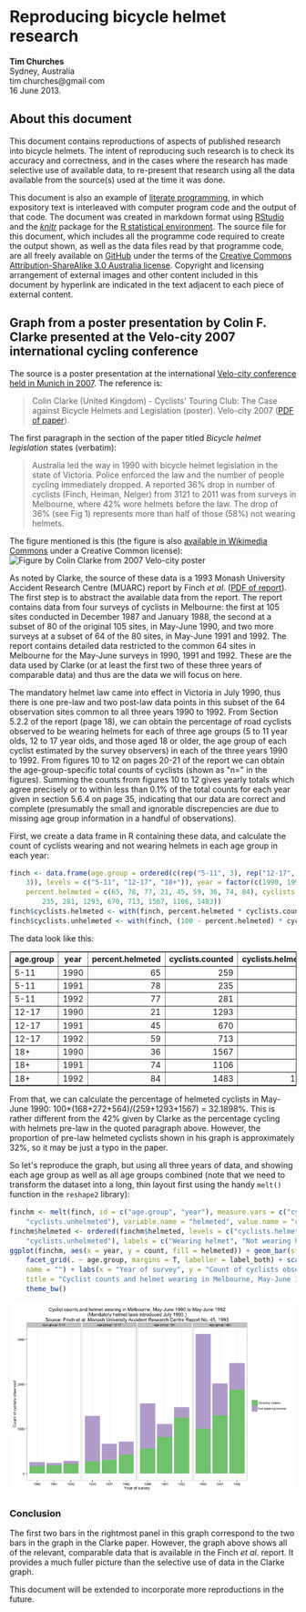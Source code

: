 Reproducing bicycle helmet research
===================================
**Tim Churches**  
Sydney, Australia  
tim∙churches@gmail∙com  
16 June 2013.

About this document
-------------------
This document contains reproductions of aspects of published research into bicycle helmets. The intent of reproducing such research is to check its accuracy and correctness, and in the cases where the research has made selective use of available data, to re-present that research using all the data available from the source(s) used at the time it was done.

This document is also an example of [literate programming](http://en.wikipedia.org/wiki/Literate_programming), in which expository text is interleaved with computer program code and the output of that code. The document was created in markdown format using [RStudio](http://www.rstudio.com) and the [_knitr_](http://yihui.name/knitr/) package for the [R statistical environment](http://www.r-project.org). The source file for this document, which includes all the programme code required to create the output shown, as well as the data files read by that programme code, are all freely available on [GitHub](https://github.com/timchurches/meta-analyses/tree/master/benefits-of-reproducible-research) under the terms of the [Creative Commons Attribution-ShareAlike 3.0 Australia license](http://http://creativecommons.org/licenses/by-sa/3.0/au/). Copyright and licensing arrangement of external images and other content included in this document by hyperlink are indicated in the text adjacent to each piece of external content. 

Graph from a poster presentation by Colin F. Clarke presented at the Velo-city 2007 international cycling conference
--------------------------------------------------------------------------------------------------------------------
The source is a poster presentation at the international [Velo-city conference held in Munich in 2007](http://www.nationaler-radverkehrsplan.de/eu-bund-laender/eu/velocity/schedule.phtml). The reference is:
> Colin Clarke (United Kingdom) - Cyclists' Touring Club: The Case against Bicycle Helmets and Legislation (poster). Velo-city 2007 ([PDF of paper](http://www.nationaler-radverkehrsplan.de/eu-bund-laender/eu/velocity/presentations/velocity2007_pp_17c_long_public.pdf)). 

The first paragraph in the section of the paper titled _Bicycle helmet legislation_ states (verbatim):
> Australia led the way in 1990 with bicycle helmet legislation in the state of Victoria. Police enforced the law and the number of people cycling immediately dropped. A reported 36% drop in number of cyclists (Finch, Heiman, Nelger) from 3121 to 2011 was from surveys in Melbourne, where 42% wore helmets before the law. The drop of 36% (see Fig 1) represents more than half of those (58%) not wearing helmets. 

The figure mentioned is this (the figure is also [available in Wikimedia Commons](http://en.wikipedia.org/wiki/File:36%25_reduction_in_cycling_Melbourne.jpg) under a Creative Common license):
![Figure by Colin Clarke from 2007 Velo-city poster](http://upload.wikimedia.org/wikipedia/commons/thumb/3/35/36%25_reduction_in_cycling_Melbourne.jpg/800px-36%25_reduction_in_cycling_Melbourne.jpg)

As noted by Clarke, the source of these data is a 1993 Monash University Accident Research Centre (MUARC) report by Finch _et al_. ([PDF of report](http://www.monash.edu.au/miri/research/reports/muarc045.pdf)). The first step is to abstract the available data from the report. The report contains data from four surveys of cyclists in Melbourne: the first at 105 sites conducted in December 1987 and January 1988, the second at a subset of 80 of the original 105 sites, in May-June 1990, and two more surveys at a subset of 64 of the 80 sites, in May-June 1991 and 1992. The report contains detailed data restricted to the common 64 sites in Melbourne for the May-June surveys in 1990, 1991 and 1992. These are the data used by Clarke (or at least the first two of these three years of comparable data) and thus are the data we will focus on here. 

The mandatory helmet law came into effect in Victoria in July 1990, thus there is one pre-law and two post-law data points in this subset of the 64 observation sites common to all three years 1990 to 1992.  From Section 5.2.2 of the report (page 18), we can obtain the percentage of road cyclists observed to be wearing helmets for each of three age groups (5 to 11 year olds, 12 to 17 year olds, and those aged 18 or older, the age group of each cyclist estimated by the survey observers) in each of the three years 1990 to 1992. From figures 10 to 12 on pages 20-21 of the report we can obtain the age-group-specific total counts of cyclists (shown as "n=" in the figures). Summing the counts from figures 10 to 12 gives yearly totals which agree precisely or to within less than 0.1% of the total counts for each year given in section 5.6.4 on page 35, indicating that our data are correct and complete (presumably the small and ignorable discrepencies are due to missing age group information in a handful of observations).

First, we create a data frame in R containing these data, and calculate the count of cyclists wearing and not wearing helmets in each age group in each year:





```r
finch <- data.frame(age.group = ordered(c(rep("5-11", 3), rep("12-17", 3), rep("18+", 
    3)), levels = c("5-11", "12-17", "18+")), year = factor(c(1990, 1991, 1992)), 
    percent.helmeted = c(65, 78, 77, 21, 45, 59, 36, 74, 84), cyclists.counted = c(259, 
        235, 281, 1293, 670, 713, 1567, 1106, 1483))
finch$cyclists.helmeted <- with(finch, percent.helmeted * cyclists.counted/100)
finch$cyclists.unhelmeted <- with(finch, (100 - percent.helmeted) * cyclists.counted/100)
```


The data look like this:
<!-- html table generated in R 2.15.1 by xtable 1.7-1 package -->
<!-- Mon Jun 17 15:26:38 2013 -->
<TABLE border=1>
<TR> <TH> age.group </TH> <TH> year </TH> <TH> percent.helmeted </TH> <TH> cyclists.counted </TH> <TH> cyclists.helmeted </TH> <TH> cyclists.unhelmeted </TH>  </TR>
  <TR> <TD> 5-11 </TD> <TD> 1990 </TD> <TD align="right"> 65 </TD> <TD align="right"> 259 </TD> <TD align="right"> 168 </TD> <TD align="right"> 91 </TD> </TR>
  <TR> <TD> 5-11 </TD> <TD> 1991 </TD> <TD align="right"> 78 </TD> <TD align="right"> 235 </TD> <TD align="right"> 183 </TD> <TD align="right"> 52 </TD> </TR>
  <TR> <TD> 5-11 </TD> <TD> 1992 </TD> <TD align="right"> 77 </TD> <TD align="right"> 281 </TD> <TD align="right"> 216 </TD> <TD align="right"> 65 </TD> </TR>
  <TR> <TD> 12-17 </TD> <TD> 1990 </TD> <TD align="right"> 21 </TD> <TD align="right"> 1293 </TD> <TD align="right"> 272 </TD> <TD align="right"> 1021 </TD> </TR>
  <TR> <TD> 12-17 </TD> <TD> 1991 </TD> <TD align="right"> 45 </TD> <TD align="right"> 670 </TD> <TD align="right"> 302 </TD> <TD align="right"> 368 </TD> </TR>
  <TR> <TD> 12-17 </TD> <TD> 1992 </TD> <TD align="right"> 59 </TD> <TD align="right"> 713 </TD> <TD align="right"> 421 </TD> <TD align="right"> 292 </TD> </TR>
  <TR> <TD> 18+ </TD> <TD> 1990 </TD> <TD align="right"> 36 </TD> <TD align="right"> 1567 </TD> <TD align="right"> 564 </TD> <TD align="right"> 1003 </TD> </TR>
  <TR> <TD> 18+ </TD> <TD> 1991 </TD> <TD align="right"> 74 </TD> <TD align="right"> 1106 </TD> <TD align="right"> 818 </TD> <TD align="right"> 288 </TD> </TR>
  <TR> <TD> 18+ </TD> <TD> 1992 </TD> <TD align="right"> 84 </TD> <TD align="right"> 1483 </TD> <TD align="right"> 1246 </TD> <TD align="right"> 237 </TD> </TR>
   </TABLE>


From that, we can calculate the percentage of helmeted cyclists in May-June 1990: 100*(168+272+564)/(259+1293+1567) = 32.1898%. This is rather different from the 42% given by Clarke as the percentage cycling with helmets pre-law in the quoted paragraph above. However, the proportion of pre-law helmeted cyclists shown in his graph is approximately 32%, so it may be just a typo in the paper.

So let's reproduce the graph, but using all three years of data, and showing each age group as well as all age groups combined (note that we need to transform the dataset into a long, thin layout first using the handy `melt()` function in the `reshape2` library):


```r
finchm <- melt(finch, id = c("age.group", "year"), measure.vars = c("cyclists.helmeted", 
    "cyclists.unhelmeted"), variable.name = "helmeted", value.name = "count")
finchm$helmeted <- ordered(finchm$helmeted, levels = c("cyclists.helmeted", 
    "cyclists.unhelmeted"), labels = c("Wearing helmet", "Not wearing helmet"))
ggplot(finchm, aes(x = year, y = count, fill = helmeted)) + geom_bar(stat = "identity") + 
    facet_grid(. ~ age.group, margins = T, labeller = label_both) + scale_fill_brewer(type = "qual", 
    name = "") + labs(x = "Year of survey", y = "Count of cyclists observed", 
    title = "Cyclist counts and helmet wearing in Melbourne, May-June 1990 to May-June 1992\n(Mandatory helmet laws introduced July 1990.)\nSource: Finch et al. Monash University Accident Research Centre Report No. 45, 1993") + 
    theme_bw()
```

![plot of chunk unnamed-chunk-3](figure/unnamed-chunk-3.png) 

### Conclusion
The first two bars in the rightmost panel in this graph correspond to the two bars in the graph in the Clarke paper. However, the graph above shows all of the relevant, comparable data that is available in the Finch _et al_. report. It provides a much fuller picture than the selective use of data in the Clarke graph.

This document will be extended to incorporate more reproductions in the future.




